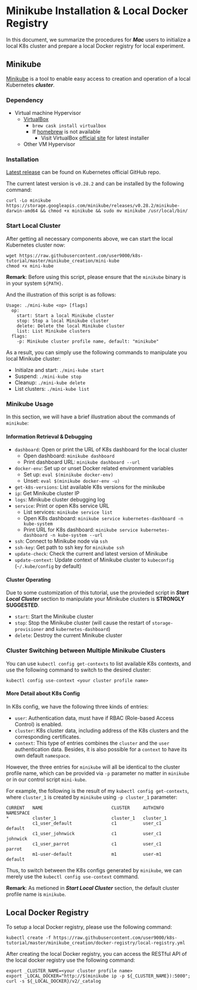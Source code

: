 # Minikube Installation \& Local Docker Registry

In this document, we summarize the procedures for ***Mac*** users to initialize a local K8s cluster and prepare a local Docker registry for local experiment.

## Minikube

[Minikube](https://kubernetes.io/docs/setup/minikube/) is a tool to enable easy access to creation and operation of a local Kubernetes ***cluster***.

### Dependency

- Virtual machine Hypervisor
    - [VirtualBox](https://www.virtualbox.org/wiki/Downloads)
        - `brew cask install virtualbox`
        - If [homebrew](https://brew.sh) is not available
            - Visit VirtualBox [official site](https://www.virtualbox.org/wiki/Downloads) for latest installer
    - Other VM Hypervisor

### Installation

[Latest release](https://github.com/kubernetes/minikube/releases) can be found on Kubernetes official GitHub repo.

The current latest version is `v0.28.2` and can be installed by the following command:

`curl -Lo minikube https://storage.googleapis.com/minikube/releases/v0.28.2/minikube-darwin-amd64 && chmod +x minikube && sudo mv minikube /usr/local/bin/`

### Start Local Cluster

After getting all necessary components above, we can start the local Kubernetes cluster now:

```
wget https://raw.githubusercontent.com/user9000/k8s-tutorial/master/minikube_creation/mini-kube
chmod +x mini-kube
```

**Remark**: Before using this script, please ensure that the `minikube` binary is in your system `${PATH}`.

And the illustration of this script is as follows:

```
Usage: ./mini-kube <op> [flags]
  op:
    start: Start a local Minikube cluster
    stop: Stop a local Minikube cluster
    delete: Delete the local Minikube cluster
    list: List Minikube clusters
  flags:
    -p: Minikube cluster profile name, default: "minikube"

```

As a result, you can simply use the following commands to manipulate you local Minikube cluster:

- Initialze and start: `./mini-kube start`
- Suspend: `./mini-kube stop`
- Cleanup: `./mini-kube delete`
- List clusters: `./mini-kube list`

### Minikube Usage

In this section, we will have a brief illustration about the commands of `minikube`:

#### Information Retrieval & Debugging

- `dashboard`: Open or print the URL of K8s dashboard for the local cluster
  - Open dashboard: `minikube dashboard`
  - Print dashboard URL: `minikube dashboard --url`
- `docker-env`: Set up or unset Docker related environment variables
  - Set up: `eval $(minikube docker-env)`
  - Unset: `eval $(minikube docker-env -u)`
- `get-k8s-versions`: List available K8s versions for the minikube
- `ip`: Get Minikube cluster IP
- `logs`: Minikube cluster debugging log
- `service`: Print or open K8s service URL
  - List services: `minikube service list`
  - Open K8s dashboard: `minikube service kubernetes-dashboard -n kube-system`
  - Print URL for K8s dashboard: `minikube service kubernetes-dashboard -n kube-system --url`
- `ssh`: Connect to Minikube node via `ssh`
- `ssh-key`: Get path to ssh key for `minikube ssh`
- `update-check`: Check the current and latest version of Minikube
- `update-context`: Update context of Minikube cluster to `kubeconfig` (`~/.kube/config` by default)

#### Cluster Operating

Due to some customization of this tutorial, use the provieded script in ***Start Local Cluster*** section to manipulate your Minikube clusters is **STRONGLY SUGGESTED**.

- `start`: Start the Minikube cluster
- `stop`: Stop the Minikube cluster (will cause the restart of `storage-provisioner` and `kubernetes-dashboard`)
- `delete`: Destroy the current Minikube cluster

### Cluster Switching between Multiple Minikube Clusters

You can use `kubectl config get-contexts` to list available K8s contexts, and use the following command to switch to the desired cluster:

```
kubectl config use-context <your cluster profile name>
```

#### More Detail about K8s Config

In K8s config, we have the following three kinds of entries:

- `user`: Authentication data, must have if RBAC (Role-based Access Control) is enabled.
- `cluster`: K8s cluster data, including address of the K8s clusters and the corresponding certificates.
- `context`: This type of entries combines the `cluster` and the `user` authentication data. Besides, it is also possible for a `context` to have its own default `namespace`.

However, the three entries for `minikube` will all be identical to the cluster profile name, which can be provided via `-p` parameter no matter in `minikube` or in our control script `mini-kube`.

For example, the following is the result of my `kubectl config get-contexts`, where `cluster_1` is created by `minikube` using `-p cluster_1` parameter:

```
CURRENT   NAME                          CLUSTER     AUTHINFO            NAMESPACE
*         cluster_1                     cluster_1   cluster_1           
          c1_user_default               c1          user_c1             default
          c1_user_johnwick              c1          user_c1             johnwick
          c1_user_parrot                c1          user_c1             parrot
          m1-user-default               m1          user-m1             default
```

Thus, to switch between the K8s configs generated by `minikube`, we can merely use the `kubectl config use-context` command. 

**Remark**: As metioned in ***Start Local Cluster*** section, the default cluster profile name is `minikube`.

## Local Docker Registry

To setup a local Docker registry, please use the following command:

`kubectl create -f https://raw.githubusercontent.com/user9000/k8s-tutorial/master/minikube_creation/docker-registry/local-registry.yml`

After creating the local Docker registry, you can access the RESTful API of the local docker registry use the following command:

```
export _CLUSTER_NAME=<your cluster profile name>
export _LOCAL_DOCKER="http://$(minikube ip -p ${_CLUSTER_NAME}):5000";
curl -s ${_LOCAL_DOCKER}/v2/_catalog
```

